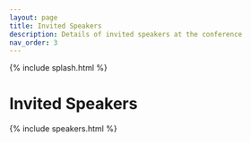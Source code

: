 ```yaml
---
layout: page
title: Invited Speakers
description: Details of invited speakers at the conference
nav_order: 3
---
```


{% include splash.html %}


# Invited Speakers

<!-- Clicking a speaker's photo will jump to their talk information below. -->

{% include speakers.html %}

<!--

# Talk Details

{% assign speakers = site.speakers %}
{% for speaker in speakers %}

### [{{ speaker.name }}]({{ speaker.website }})

{{ speaker.affiliation }}

#### Title: {{ speaker.talk }}

#### Abstract
{{ speaker.abstract}}

{% endfor %}

-->
